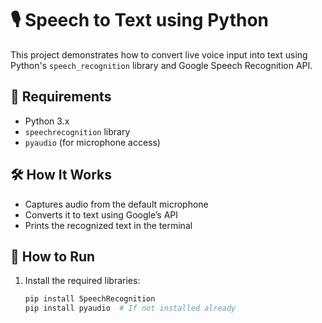 # 🎙️ Speech to Text using Python

This project demonstrates how to convert live voice input into text using Python's `speech_recognition` library and Google Speech Recognition API.

## 🔧 Requirements

- Python 3.x
- `speechrecognition` library
- `pyaudio` (for microphone access)

## 🛠️ How It Works

- Captures audio from the default microphone
- Converts it to text using Google’s API
- Prints the recognized text in the terminal

## 🧪 How to Run

1. Install the required libraries:
   ```bash
   pip install SpeechRecognition
   pip install pyaudio  # If not installed already

